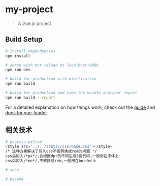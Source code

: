 # my-project

> A Vue.js project

## Build Setup

``` bash
# install dependencies
npm install

# serve with hot reload at localhost:8080
npm run dev

# build for production with minification
npm run build

# build for production and view the bundle analyzer report
npm run build --report
```

For a detailed explanation on how things work, check out the [guide](http://vuejs-templates.github.io/webpack/) and [docs for vue-loader](http://vuejs.github.io/vue-loader).


## 相关技术
``` bash
# postcss-px2rem 
<style src="../../static/css/base.css"></style>
/* 这种方案解决了引入css不能转换成rem的问题 */
css后加入/*px*/,会根据dpr的不同生成3套代码,一般用在字体上
css后加入/*no*/,不转换成rem,一般用在border上

# sass

# base64

```

